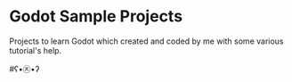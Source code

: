 # Godot Sample Projects

Projects to learn Godot which created and coded by me with some various tutorial's help.

#ʕ•㉨•ʔ